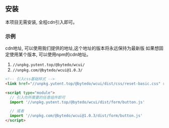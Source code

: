 ## 安装

本项目无需安装, 全程cdn引入即可。


### 示例
cdn地址, 可以使用我们提供的地址,这个地址的版本将永远保持为最新版
如果想固定使用某个版本, 可以使用npm的cdn地址。

1. `//unpkg.yutent.top/@bytedo/wcui/`
1. `//unpkg.com/@bytedo/wcui@1.0.3/`


```html
<!-- 引入css基础样式 -->
<link href="//unpkg.yutent.top/@bytedo/wcui/dist/css/reset-basic.css" rel="stylesheet">

<script type="module">
  // 引入你所需要的任意组件即可
  import '//unpkg.yutent.top/@bytedo/wcui/dist/form/button.js'

  // 或者
  import '//unpkg.com/@bytedo/wcui@1.0.3/dist/form/button.js'
</script>

```